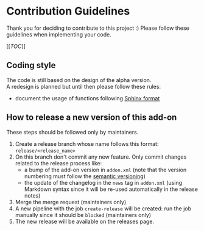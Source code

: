 # Contribution Guidelines

Thank you for deciding to contribute to this project :)
Please follow these guidelines when implementing your code.

[[_TOC_]]

## Coding style

The code is still based on the design of the alpha version.  
A redesign is planned but until then please follow these rules:
* document the usage of functions following [Sphinx format](https://www.sphinx-doc.org/en/master/usage/restructuredtext/domains.html#python-signatures)

## How to release a new version of this add-on

These steps should be followed only by maintainers.

1. Create a release branch whose name follows this format:
   `release/<release_name>`
2. On this branch don't commit any new feature. Only commit changes related to
   the release process like:
    - a bump of the add-on version in `addon.xml` (note that the version
      numbering must follow the [semantic versioning](https://semver.org/))
    - the update of the changelog in the `news` tag in `addon.xml` (using
      Markdown syntax since it will be re-used automatically in the release
      notes)
3. Merge the merge request (maintainers only)
4. A new pipeline with the job `create-release` will be created: run the job
   manually since it should be `blocked` (maintainers only)
5. The new release will be available on the releases page.
